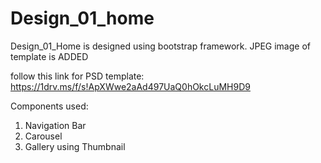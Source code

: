 # Design_01_home

Design_01_Home is designed using bootstrap framework.
JPEG image of template is ADDED

follow this link for PSD template: https://1drv.ms/f/s!ApXWwe2aAd497UaQ0hOkcLuMH9D9

Components used:
1. Navigation Bar
2. Carousel
3. Gallery using Thumbnail
